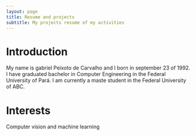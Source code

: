 ```yaml
---
layout: page
title: Resume and projects
subtitle: My projects resume of my activities
---
```


# Introduction

My name is gabriel Peixoto de Carvalho and I born in september 23 of 1992. I have graduated bachelor in Computer Engineering
in the Federal University of Pará. I am currently a maste student in the Federal University of ABC.

# Interests

Computer vision and machine learning
